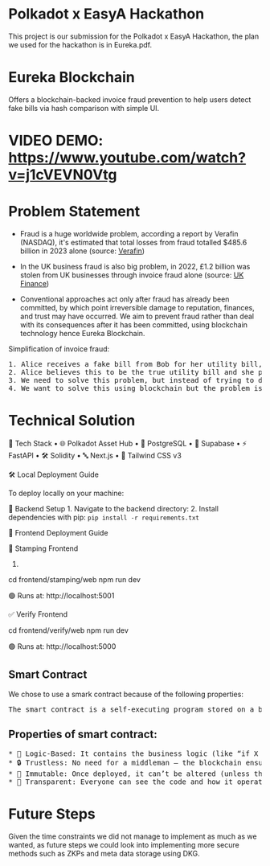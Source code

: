 # Polkadot x EasyA Hackathon

This project is our submission for the Polkadot x EasyA Hackathon, the plan we used for the hackathon is in Eureka.pdf.

# Eureka Blockchain

Offers a blockchain-backed invoice fraud prevention to help users detect fake bills via hash comparison with simple UI.

# VIDEO DEMO: https://www.youtube.com/watch?v=j1cVEVN0Vtg

# Problem Statement
* Fraud is a huge worldwide problem, according a report by Verafin (NASDAQ), it's estimated that total losses from fraud totalled $485.6 billion in 2023 alone (source: [Verafin](https://nd.nasdaq.com/rs/303-QKM-463/images/2024-Global-Financial-Crime-Report-Nasdaq-Verafin-20240115.pdf))
* In the UK business fraud is also big problem, in 2022, £1.2 billion was stolen from UK businesses through invoice fraud alone (source: [UK Finance](https://www.ukfinance.org.uk/policy-and-guidance/reports-and-publications/annual-fraud-report-2023))

* Conventional approaches act only after fraud has already been committed, by which point irreversible damage to reputation, finances, and trust may have occurred.
We aim to prevent fraud rather than deal with its consequences after it has been committed,
using blockchain technology hence Eureka Blockchain.

Simplification of invoice fraud:
<pre>
1. Alice receives a fake bill from Bob for her utility bill, to her ADDRESS with an AMOUNT for company X
2. Alice believes this to be the true utility bill and she pays the money but instead of it going to company X it goes Bob, so Alice has fallen victim to FRAUD
3. We need to solve this problem, but instead of trying to do like a bank where we take action after the FRAUD we try to prevent it from happening
4. We want to solve this using blockchain but the problem is blockchain is public, so instead of storing the private data on chain we just store a hashes which we generate using smart contracts, this way no private data is exposed as this is also in private infrastructure.
</pre>

# Technical Solution

🚀 Tech Stack
	•	🌐 Polkadot Asset Hub
	•	🐘 PostgreSQL
	•	🧪 Supabase
	•	⚡ FastAPI
	•	🛠 Solidity
	•	🔤 Next.js
	•	🎨 Tailwind CSS v3

🛠️ Local Deployment Guide

To deploy locally on your machine:

🔧 Backend Setup
	1.	Navigate to the backend directory:
    2.	Install dependencies with pip:
    ``pip install -r requirements.txt``

🎨 Frontend Deployment Guide

🧾 Stamping Frontend

1. 
cd frontend/stamping/web
npm run dev

🟢 Runs at: http://localhost:5001


✅ Verify Frontend

cd frontend/verify/web
npm run dev

🟢 Runs at: http://localhost:5000


## Smart Contract
We chose to use a smark contract because of the following properties:

<pre>
The smart contract is a self-executing program stored on a blockchain that automatically enforces and executes the terms of an agreement once predefined conditions are met
</pre>

## Properties of smart contract:
<pre>
* 🧠 Logic-Based: It contains the business logic (like “if X happens, then do Y”).
* 🔒 Trustless: No need for a middleman — the blockchain ensures everything runs as coded.
* 📜 Immutable: Once deployed, it can’t be altered (unless there’s an upgrade mechanism built in).
* 🧾 Transparent: Everyone can see the code and how it operates on public blockchains.
</pre>

# Future Steps

Given the time constraints we did not manage to implement as much as we wanted, as future steps we could look into implementing more secure methods such as ZKPs and meta data storage using DKG. 
